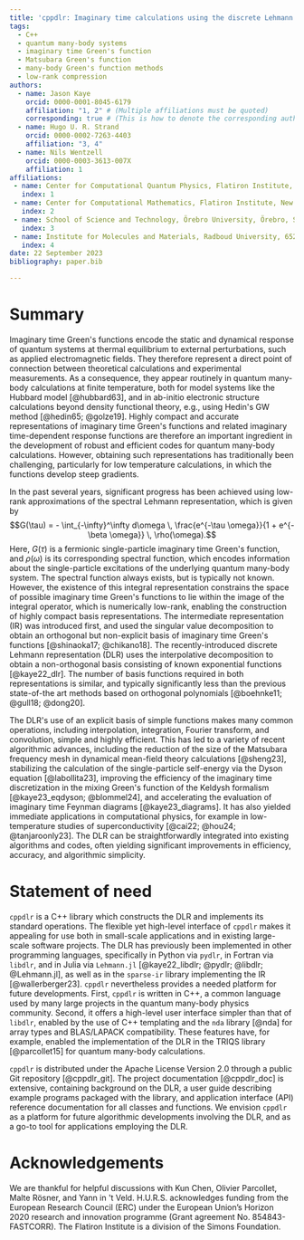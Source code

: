 ```yaml
---
title: 'cppdlr: Imaginary time calculations using the discrete Lehmann representation'
tags:
  - C++
  - quantum many-body systems
  - imaginary time Green's function
  - Matsubara Green's function
  - many-body Green's function methods
  - low-rank compression
authors:
  - name: Jason Kaye
    orcid: 0000-0001-8045-6179
    affiliation: "1, 2" # (Multiple affiliations must be quoted)
    corresponding: true # (This is how to denote the corresponding author)
  - name: Hugo U. R. Strand
    orcid: 0000-0002-7263-4403
    affiliation: "3, 4"
  - name: Nils Wentzell
    orcid: 0000-0003-3613-007X
    affiliation: 1
affiliations:
 - name: Center for Computational Quantum Physics, Flatiron Institute, New York, NY, USA
   index: 1
 - name: Center for Computational Mathematics, Flatiron Institute, New York, NY, USA
   index: 2
 - name: School of Science and Technology, Örebro University, Örebro, Sweden
   index: 3
 - name: Institute for Molecules and Materials, Radboud University, 6525 AJ Nijmegen, the Netherlands
   index: 4
date: 22 September 2023 
bibliography: paper.bib

---
```


# Summary

Imaginary time Green's functions encode the static and dynamical response of quantum systems at thermal equilibrium to external perturbations, such as applied electromagnetic fields. They therefore represent a direct point of connection between theoretical calculations and experimental measurements. As a consequence, they appear routinely in quantum many-body calculations at finite temperature, both for model systems like the Hubbard model [@hubbard63], and in ab-initio electronic structure calculations beyond density functional theory, e.g., using Hedin's GW method [@hedin65; @golze19].
Highly compact and accurate representations of imaginary time Green's functions and related imaginary time-dependent response functions are therefore an important ingredient in the development of robust and efficient codes for quantum many-body calculations.
 However, obtaining such representations has traditionally been challenging, particularly for low temperature calculations, in which the functions develop steep gradients. 

In the past several years, significant progress has been achieved using low-rank approximations of the
spectral Lehmann representation, which is given by
$$G(\tau) = - \int_{-\infty}^\infty d\omega \,
\frac{e^{-\tau \omega}}{1 + e^{-\beta \omega}} \, \rho(\omega).$$ 
Here, $G(\tau)$ is a fermionic single-particle imaginary time Green's function, and
$\rho(\omega)$ is its corresponding spectral function, which encodes information
about the single-particle excitations of the underlying quantum many-body system.
The spectral function always exists, but
is typically not known. However, the existence of this integral representation
constrains the space of possible imaginary time Green's functions
to lie within the image of the integral operator, which is numerically low-rank,
enabling the construction of highly compact basis representations. The
intermediate representation (IR) was introduced first, and used the singular value
decomposition to obtain an orthogonal but non-explicit basis of imaginary time
Green's functions [@shinaoka17; @chikano18]. The recently-introduced discrete Lehmann representation (DLR) uses the
interpolative decomposition to obtain a non-orthogonal basis consisting of known
exponential functions [@kaye22_dlr]. The number of basis functions required in both representations is similar, and typically significantly less than the previous state-of-the art methods based on orthogonal polynomials [@boehnke11; @gull18; @dong20].

The DLR's use of an explicit basis of simple functions makes many common operations,
including interpolation, integration, Fourier transform, and convolution, simple and
highly efficient. This has led to a variety of recent algorithmic advances, including the
reduction of the size of the Matsubara frequency mesh in dynamical mean-field theory
calculations [@sheng23], stabilizing the calculation of the single-particle self-energy via the Dyson
equation [@labollita23], improving the efficiency of the imaginary time discretization in the
mixing Green's function of the Keldysh formalism [@kaye23_eqdyson; @blommel24], and accelerating the
evaluation of imaginary time Feynman diagrams [@kaye23_diagrams]. It has also
yielded immediate applications in computational physics, for example in low-temperature
studies of superconductivity [@cai22; @hou24; @tanjaroonly23]. The DLR can be straightforwardly
integrated into existing algorithms and codes, often yielding significant
improvements in efficiency, accuracy, and algorithmic simplicity.

# Statement of need

`cppdlr` is a C++ library which constructs the DLR and implements its standard operations. The
flexible yet high-level interface of `cppdlr` makes it appealing for use both 
in small-scale applications and in
existing large-scale software projects.
The DLR has previously been implemented in other programming languages,
specifically in Python via `pydlr`, in Fortran via `libdlr`, and in Julia via
`Lehmann.jl` [@kaye22_libdlr; @pydlr; @libdlr; @Lehmann.jl], as well as in the `sparse-ir` library implementing the IR [@wallerberger23]. `cppdlr` nevertheless provides a needed platform for
future developments. First, `cppdlr` is written in C++, a common language used
by many large projects in the quantum many-body physics community. Second, it
offers a high-level user interface simpler than that of `libdlr`, enabled by
the use of C++ templating and the `nda` library [@nda] for array types and BLAS/LAPACK
compatibility. These features have, for example, enabled the
implementation of the DLR in the TRIQS library [@parcollet15]
for quantum many-body calculations.

`cppdlr` is distributed under the Apache License Version 2.0 through a public Git repository [@cppdlr_git]. The project documentation [@cppdlr_doc] is extensive, containing background on the DLR, a user guide describing example programs packaged with the library, and application interface (API) reference documentation for all classes and functions. We envision `cppdlr` as a platform for future algorithmic developments involving the DLR, and as a go-to tool for applications employing the DLR.

# Acknowledgements

We are thankful for helpful discussions with Kun Chen, Olivier Parcollet, Malte Rösner, and Yann in 't Veld. H.U.R.S. acknowledges funding from the European Research Council (ERC) under the European Union’s Horizon 2020 research and innovation programme (Grant agreement No. 854843-FASTCORR). The Flatiron Institute is a division of the Simons Foundation. 
